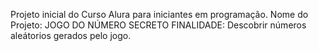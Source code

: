 Projeto inicial do Curso Alura para iniciantes em programação.
Nome do Projeto: JOGO DO NÚMERO SECRETO
FINALIDADE: Descobrir números aleátorios gerados pelo jogo.